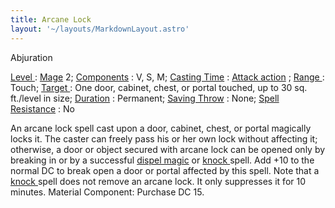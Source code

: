 ```yaml
---
title: Arcane Lock
layout: '~/layouts/MarkdownLayout.astro'
---
```

Abjuration

[ Level ](/modern.d20.srd/fx/level) : [ Mage](/modern.d20.srd/classes/advanced/mage) 2; [ Components](/modern.d20.srd/fx/components) : V, S, M; [ Casting Time](/modern.d20.srd/fx/casting.time) : [ Attack action](/modern.d20.srd/combat/attack.actions) ; [ Range ](/modern.d20.srd/fx/range)
: Touch; [ Target ](/modern.d20.srd/fx/target) : One door, cabinet, chest, or
portal touched, up to 30 sq. ft./level in size; [ Duration](/modern.d20.srd/fx/duration) : Permanent; [ Saving Throw](/modern.d20.srd/basics/saving.throws) : None; [ Spell Resistance](/modern.d20.srd/special.abilities/spell.resistance) : No

An arcane lock spell cast upon a door, cabinet, chest, or portal magically
locks it. The caster can freely pass his or her own lock without affecting it;
otherwise, a door or object secured with arcane lock can be opened only by
breaking in or by a successful [ dispel magic](/modern.d20.srd/fx/dispel.magic) or [ knock ](/modern.d20.srd/fx/knock)
spell. Add +10 to the normal DC to break open a door or portal affected by
this spell. Note that a [ knock ](/modern.d20.srd/fx/knock) spell does not
remove an arcane lock. It only suppresses it for 10 minutes. Material
Component: Purchase DC 15.

